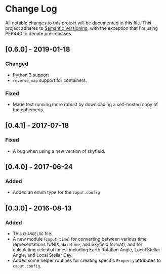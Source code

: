 # Change Log

All notable changes to this project will be documented in this file. This
project adheres to [Semantic Versioning](http://semver.org/), with the exception
that I'm using PEP440 to denote pre-releases.


## [0.6.0] - 2019-01-18

### Changed

- Python 3 support
- `reverse_map` support for containers.

### Fixed

- Made test running more robust by downloading a self-hosted copy of the
  ephemeris.


## [0.4.1] - 2017-07-18

### Fixed

- A bug when using a new version of skyfield.


## [0.4.0] - 2017-06-24

### Added

- Added an enum type for the `caput.config`


## [0.3.0] - 2016-08-13

### Added

- This `CHANGELOG` file.
- A new module (`caput.time`) for converting between various time
  representations (UNIX, `datetime`, and Skyfield format), and for calculating
  celestial times, including Earth Rotation Angle, Local Stellar Angle, and
  Local Stellar Day.
- Added some helper routines for creating specific `Property` attributes to
  `caput.config`.
